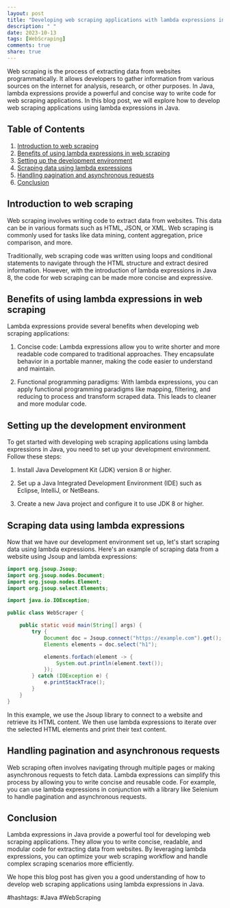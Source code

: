 ```yaml
---
layout: post
title: "Developing web scraping applications with lambda expressions in Java"
description: " "
date: 2023-10-13
tags: [WebScraping]
comments: true
share: true
---
```


Web scraping is the process of extracting data from websites programmatically. It allows developers to gather information from various sources on the internet for analysis, research, or other purposes. In Java, lambda expressions provide a powerful and concise way to write code for web scraping applications. In this blog post, we will explore how to develop web scraping applications using lambda expressions in Java.

## Table of Contents

1. [Introduction to web scraping](#introduction-to-web-scraping)
2. [Benefits of using lambda expressions in web scraping](#benefits-of-using-lambda-expressions-in-web-scraping)
3. [Setting up the development environment](#setting-up-the-development-environment)
4. [Scraping data using lambda expressions](#scraping-data-using-lambda-expressions)
5. [Handling pagination and asynchronous requests](#handling-pagination-and-asynchronous-requests)
6. [Conclusion](#conclusion)

## Introduction to web scraping

Web scraping involves writing code to extract data from websites. This data can be in various formats such as HTML, JSON, or XML. Web scraping is commonly used for tasks like data mining, content aggregation, price comparison, and more.

Traditionally, web scraping code was written using loops and conditional statements to navigate through the HTML structure and extract desired information. However, with the introduction of lambda expressions in Java 8, the code for web scraping can be made more concise and expressive.

## Benefits of using lambda expressions in web scraping

Lambda expressions provide several benefits when developing web scraping applications:

1. Concise code: Lambda expressions allow you to write shorter and more readable code compared to traditional approaches. They encapsulate behavior in a portable manner, making the code easier to understand and maintain.

2. Functional programming paradigms: With lambda expressions, you can apply functional programming paradigms like mapping, filtering, and reducing to process and transform scraped data. This leads to cleaner and more modular code.

## Setting up the development environment

To get started with developing web scraping applications using lambda expressions in Java, you need to set up your development environment. Follow these steps:

1. Install Java Development Kit (JDK) version 8 or higher.

2. Set up a Java Integrated Development Environment (IDE) such as Eclipse, IntelliJ, or NetBeans.

3. Create a new Java project and configure it to use JDK 8 or higher.

## Scraping data using lambda expressions

Now that we have our development environment set up, let's start scraping data using lambda expressions. Here's an example of scraping data from a website using Jsoup and lambda expressions:

```java
import org.jsoup.Jsoup;
import org.jsoup.nodes.Document;
import org.jsoup.nodes.Element;
import org.jsoup.select.Elements;

import java.io.IOException;

public class WebScraper {

    public static void main(String[] args) {
        try {
            Document doc = Jsoup.connect("https://example.com").get();
            Elements elements = doc.select("h1");

            elements.forEach(element -> {
                System.out.println(element.text());
            });
        } catch (IOException e) {
            e.printStackTrace();
        }
    }
}
```

In this example, we use the Jsoup library to connect to a website and retrieve its HTML content. We then use lambda expressions to iterate over the selected HTML elements and print their text content.

## Handling pagination and asynchronous requests

Web scraping often involves navigating through multiple pages or making asynchronous requests to fetch data. Lambda expressions can simplify this process by allowing you to write concise and reusable code. For example, you can use lambda expressions in conjunction with a library like Selenium to handle pagination and asynchronous requests.

## Conclusion

Lambda expressions in Java provide a powerful tool for developing web scraping applications. They allow you to write concise, readable, and modular code for extracting data from websites. By leveraging lambda expressions, you can optimize your web scraping workflow and handle complex scraping scenarios more efficiently.

We hope this blog post has given you a good understanding of how to develop web scraping applications using lambda expressions in Java.

#hashtags: #Java #WebScraping